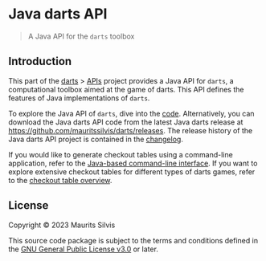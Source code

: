 # Java darts API

> A Java API for the `darts` toolbox

## Introduction

This part of the [darts](https://github.com/mauritssilvis/darts) > [APIs](https://github.com/mauritssilvis/darts/tree/main/api) project provides a Java API for `darts`, a computational toolbox aimed at the game of darts.
This API defines the features of Java implementations of `darts`.

To explore the Java API of `darts`, dive into the [code](src).
Alternatively, you can download the Java darts API code from the latest Java darts release at https://github.com/mauritssilvis/darts/releases.
The release history of the Java darts API project is contained in the [changelog](CHANGELOG.md).

If you would like to generate checkout tables using a command-line application, refer to the [Java-based command-line interface](https://github.com/mauritssilvis/darts/tree/main/cli/java-darts-cli).
If you want to explore extensive checkout tables for different types of darts games, refer to the [checkout table overview](https://github.com/mauritssilvis/darts/tree/main/tables/md-darts-tables).

## License

Copyright © 2023 Maurits Silvis

This source code package is subject to the terms and conditions defined in the [GNU General Public License v3.0](LICENSE.md) or later.
